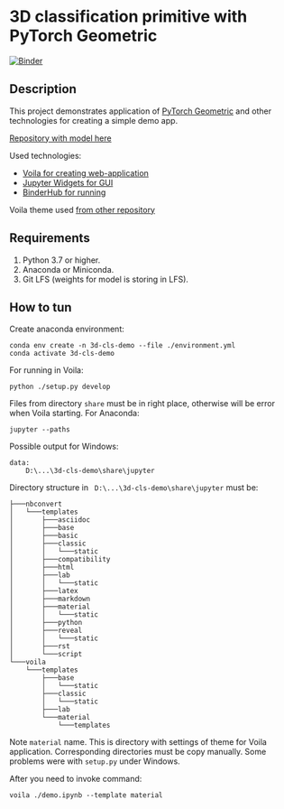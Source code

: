 # 3D classification primitive with PyTorch Geometric

[![Binder](https://mybinder.org/badge_logo.svg)](https://mybinder.org/v2/gh/KernelA/made-ml-demo-app.git/master?urlpath=%2Fvoila%2Frender%2Fdemo.ipynb)

## Description

This project demonstrates application of [PyTorch Geometric](https://github.com/rusty1s/pytorch_geometric) and other technologies for creating a simple demo app.

[Repository with model here](https://github.com/KernelA/made-ml-demo-app-model)

Used technologies:
* [Voila for creating web-application](https://github.com/voila-dashboards/voila)
* [Jupyter Widgets for GUI](https://jupyter.org/widgets)
* [BinderHub for running](https://github.com/jupyterhub/binderhub)

Voila theme used [from other repository](https://github.com/voila-dashboards/voila-material)

## Requirements

1. Python 3.7 or higher.
2. Anaconda or Miniconda.
3. Git LFS (weights for model is storing in LFS).

## How to tun

Create anaconda environment:
```
conda env create -n 3d-cls-demo --file ./environment.yml
conda activate 3d-cls-demo
```

For running in Voila:
```
python ./setup.py develop
```

Files from directory `share` must be in right place, otherwise will be error when Voila starting. For Anaconda:
```
jupyter --paths
```

Possible output for Windows:
```
data:
    D:\...\3d-cls-demo\share\jupyter
```

Directory structure in ` D:\...\3d-cls-demo\share\jupyter` must be:
```
├───nbconvert
│   └───templates
│       ├───asciidoc
│       ├───base
│       ├───basic
│       ├───classic
│       │   └───static
│       ├───compatibility
│       ├───html
│       ├───lab
│       │   └───static
│       ├───latex
│       ├───markdown
│       ├───material
│       │   └───static
│       ├───python
│       ├───reveal
│       │   └───static
│       ├───rst
│       └───script
└───voila
    └───templates
        ├───base
        │   └───static
        ├───classic
        │   └───static
        ├───lab
        └───material
            └───templates
```

Note `material` name. This is directory with settings of theme for Voila application. Corresponding directories must be copy manually. Some problems were with `setup.py` under Windows.

After you need to invoke command:
```
voila ./demo.ipynb --template material
```

